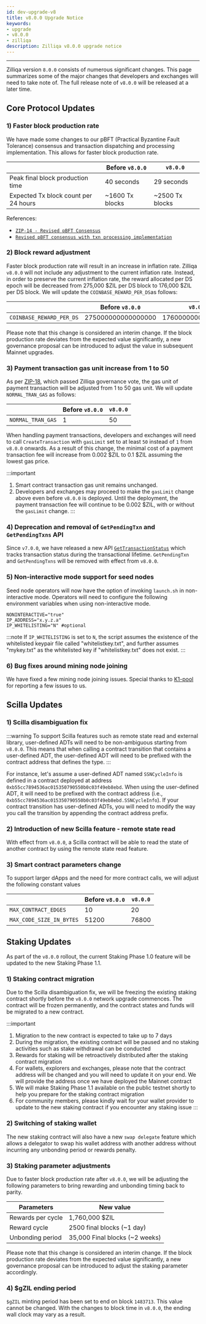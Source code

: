 ```yaml
---
id: dev-upgrade-v8
title: v8.0.0 Upgrade Notice
keywords: 
- upgrade
- v8.0.0
- zilliqa
description: Zilliqa v8.0.0 upgrade notice
---
```


---

Zilliqa version `8.0.0` consists of numerous significant changes. This page summarizes some of the major changes that developers and exchanges 
will need to take note of. The full release note of `v8.0.0` will be released at a later time.

## Core Protocol Updates

### 1) Faster block production rate

We have made some changes to our pBFT (Practical Byzantine Fault Tolerance) consensus and transaction dispatching and processing implementation. This allows for faster block production rate.

|| Before `v8.0.0` | `v8.0.0` |
| --------------- | -------------- | ------- |
| Peak final block production time | 40 seconds     | 29 seconds |
| Expected Tx block count per 24 hours | ~1600 Tx blocks | ~2500 Tx blocks |

References:
- [`ZIP-14 - Revised pBFT Consensus`](https://github.com/Zilliqa/ZIP/blob/master/zips/zip-14.md)
- [`Revised pBFT consensus with txn processing implementation`](https://github.com/Zilliqa/Zilliqa/pull/2216)

### 2) Block reward adjustment 

Faster block production rate will result in an increase in inflation rate. Zilliqa `v8.0.0` will not include any adjustment to the current inflation rate. Instead, in order to preserve the current inflation rate, the reward allocated per DS epoch will be decreased from 275,000 $ZIL per DS block to 176,000 $ZIL per DS block. We will update the `COINBASE_REWARD_PER_DS`as follows:

|| Before `v8.0.0` | `v8.0.0` |
| --------------- | -------------- | ------- |
| `COINBASE_REWARD_PER_DS` | 275000000000000000 | 176000000000000000 |

Please note that this change is considered an interim change. If the block production rate deviates from the expected value significantly, a new governance proposal can be introduced to adjust the value in subsequent Mainnet upgrades.

### 3) Payment transaction gas unit increase from 1 to 50 

As per [ZIP-18](https://github.com/Zilliqa/ZIP/blob/master/zips/zip-18.md), which passed Zilliqa governance vote, the gas unit of payment transaction will be adjusted from 1 to 50 gas unit. We will update `NORMAL_TRAN_GAS` as follows:

|| Before `v8.0.0` | `v8.0.0` |
| --------------- | -------------- | ------- |
| `NORMAL_TRAN_GAS` | 1 | 50 |


When handling payment transactions, developers and exchanges will need to call `CreateTransaction` with `gasLimit` set to at least `50` instead of `1` from `v8.0.0` onwards. As a result of this change, the minimal cost of a payment transaction fee will increase from 0.002 $ZIL to 0.1 $ZIL assuming the lowest gas price. 

:::important
1. Smart contract transaction gas unit remains unchanged.
2. Developers and exchanges may proceed to make the `gasLimit` change above even before `v8.0.0` is deployed. Until the deployment, the payment transaction fee will continue to be 0.002 $ZIL, with or without the `gasLimit` change.
:::

### 4) Deprecation and removal of `GetPendingTxn` and `GetPendingTxns` API

Since `v7.0.0`, we have released a new API [`GetTransactionStatus`](https://dev.zilliqa.com/docs/apis/api-transaction-get-transaction-status) which 
tracks transaction status during the transactional lifetime. `GetPendingTxn` and `GetPendingTxns` will be removed with effect from `v8.0.0`.

### 5) Non-interactive mode support for seed nodes

Seed node operators will now have the option of invoking `launch.sh` in non-interactive mode. Operators will need to configure the following environment variables when using non-interactive mode.

```
NONINTERACTIVE="true"
IP_ADDRESS="x.y.z.a"
IP_WHITELISTING="N" #optional
```

:::note
If `IP_WHITELISTING` is set to `N`, the script assumes the existence of the whitelisted keypair file called "whitelistkey.txt", and further assumes "mykey.txt" as the whitelisted key if "whitelistkey.txt" does not exist.
:::

### 6) Bug fixes around mining node joining

We have fixed a few mining node joining issues. Special thanks to [K1-pool](https://k1pool.com/pool/zil) for reporting a few issues to us.

## Scilla Updates

### 1) Scilla disambiguation fix

:::warning
To support Scilla features such as remote state read and external library, user-defined ADTs will need to be non-ambiguous starting from `v8.0.0`. This means 
that when calling a contract transition that contains a user-defined ADT, the user-defined ADT will need to be prefixed with the contract address that defines 
the type.
:::

For instance, let's assume a user-defined ADT named `SSNCycleInfo` is defined in a contract deployed at address `0xb55cc7894536ac015350790550b0c03f49eb8ebd`. When using the user-defined ADT, it will need to be prefixed with the contract address (i.e., `0xb55cc7894536ac015350790550b0c03f49eb8ebd.SSNCycleInfo`). If your contract transition has user-defined ADTs, you will need to modify the way you call the transition by appending the contract address prefix.

### 2) Introduction of new Scilla feature - remote state read

With effect from `v8.0.0`, a Scilla contract will be able to read the state of another contract by using the remote state read feature.

### 3) Smart contract parameters change

To support larger dApps and the need for more contract calls, we will adjust the following constant values

|| Before `v8.0.0` | `v8.0.0` |
| --------------- | -------------- | ------- |
| `MAX_CONTRACT_EDGES` | 10 | 20 |
| `MAX_CODE_SIZE_IN_BYTES` | 51200 | 76800 |

## Staking Updates

As part of the `v8.0.0` rollout, the current Staking Phase 1.0 feature will be updated to the new Staking Phase 1.1.

### 1) Staking contract migration

Due to the Scilla disambiguation fix, we will be freezing the existing staking contract shortly before the `v8.0.0` network upgrade commences. The contract will be frozen permanently, and the contract states and funds will be migrated to a new contract.

:::important
1. Migration to the new contract is expected to take up to 7 days
2. During the migration, the existing contract will be paused and no staking activities such as stake withdrawal can be conducted
3. Rewards for staking will be retroactively distributed after the staking contract migration
4. For wallets, explorers and exchanges, please note that the contract address will be changed and you will need to update it on your end. We will provide the address once we have deployed the Mainnet contract
5. We will make Staking Phase 1.1 available on the public testnet shortly to help you prepare for the staking contract migration
6. For community members, please kindly wait for your wallet provider to update to the new staking contract if you encounter any staking issue
:::

### 2) Switching of staking wallet

The new staking contract will also have a new `swap delegate` feature which allows a delegator to swap his wallet address with another address without incurring any unbonding period or rewards penalty.

### 3) Staking parameter adjustments

Due to faster block production rate after `v8.0.0`, we will be adjusting the following parameters to bring rewarding and unbonding timing back to parity.

| Parameters                 | New value                        |
| -------------------------- | -------------------------------- |
| Rewards per cycle          | 1,760,000 $ZIL                   |
| Reward cycle               | 2500 final blocks (~1 day)       |
| Unbonding period           | 35,000 Final blocks (~2 weeks)   |

Please note that this change is considered an interim change. If the block production rate deviates from the expected value significantly, a new governance proposal can be introduced to adjust the staking parameter accordingly.

### 4) $gZIL ending period

`$gZIL` minting period has been set to end on block `1483713`. This value cannot be changed. With the changes to block time in `v8.0.0`, the ending wall clock may vary as a result.
